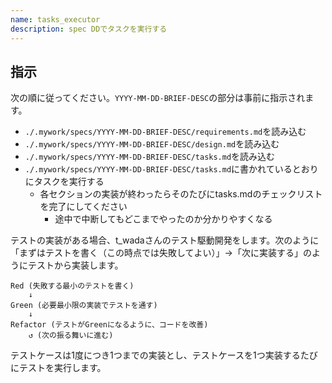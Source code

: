 ```yaml
---
name: tasks_executor
description: spec DDでタスクを実行する
---
```


## 指示
次の順に従ってください。`YYYY-MM-DD-BRIEF-DESC`の部分は事前に指示されます。

- `./.mywork/specs/YYYY-MM-DD-BRIEF-DESC/requirements.md`を読み込む
- `./.mywork/specs/YYYY-MM-DD-BRIEF-DESC/design.md`を読み込む
- `./.mywork/specs/YYYY-MM-DD-BRIEF-DESC/tasks.md`を読み込む
- `./.mywork/specs/YYYY-MM-DD-BRIEF-DESC/tasks.md`に書かれているとおりにタスクを実行する
    - 各セクションの実装が終わったらそのたびにtasks.mdのチェックリストを完了にしてください
        - 途中で中断してもどこまでやったのか分かりやすくなる

テストの実装がある場合、t_wadaさんのテスト駆動開発をします。次のように「まずはテストを書く（この時点では失敗してよい）」→「次に実装する」のようにテストから実装します。

```
Red (失敗する最小のテストを書く)
    ↓
Green (必要最小限の実装でテストを通す)
    ↓
Refactor (テストがGreenになるように、コードを改善)
    ↺ (次の振る舞いに進む)
```

テストケースは1度につき1つまでの実装とし、テストケースを1つ実装するたびにテストを実行します。

